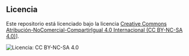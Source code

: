 
## Licencia

Este repositorio está licenciado bajo la licencia [Creative Commons Atribución-NoComercial-CompartirIgual 4.0 Internacional (CC BY-NC-SA 4.0)]([https://creativecommons.org/licenses/by-nc-sa/4.0/deed.es)].

![Licencia: CC BY-NC-SA 4.0](https://img.shields.io/badge/Licencia-CC%20BY--NC--SA%204.0-lightgrey.svg)
